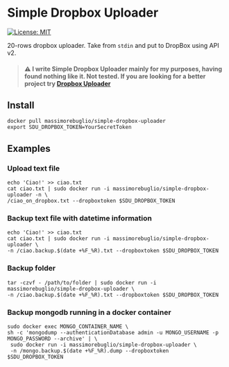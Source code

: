 Simple Dropbox Uploader
===

[![License: MIT](https://img.shields.io/badge/License-MIT-yellow.svg)](https://opensource.org/licenses/MIT)

20-rows dropbox uploader. Take from `stdin` and put to DropBox using API v2. 


> #### :warning: I write **Simple Dropbox Uploader** mainly for my purposes, having found nothing like it. Not tested. If you are looking for a better project try [Dropbox Uploader](https://github.com/andreafabrizi/Dropbox-Uploader)


## Install
```
docker pull massimorebuglio/simple-dropbox-uploader
export SDU_DROPBOX_TOKEN=YourSecretToken
```

## Examples

### Upload text file
```
echo 'Ciao!' >> ciao.txt
cat ciao.txt | sudo docker run -i massimorebuglio/simple-dropbox-uploader -n \
/ciao_on_dropbox.txt --dropboxtoken $SDU_DROPBOX_TOKEN
```

### Backup text file with datetime information
```
echo 'Ciao!' >> ciao.txt
cat ciao.txt | sudo docker run -i massimorebuglio/simple-dropbox-uploader \
-n /ciao.backup.$(date +%F_%R).txt --dropboxtoken $SDU_DROPBOX_TOKEN 
```

### Backup folder
```
tar -czvf - /path/to/folder | sudo docker run -i massimorebuglio/simple-dropbox-uploader \
-n /ciao.backup.$(date +%F_%R).txt --dropboxtoken $SDU_DROPBOX_TOKEN 
```

### Backup mongodb running in a docker container
```
sudo docker exec MONGO_CONTAINER_NAME \
sh -c 'mongodump --authenticationDatabase admin -u MONGO_USERNAME -p MONGO_PASSWORD --archive' | \
 sudo docker run -i massimorebuglio/simple-dropbox-uploader \
 -n /mongo.backup.$(date +%F_%R).dump --dropboxtoken $SDU_DROPBOX_TOKEN 
```









